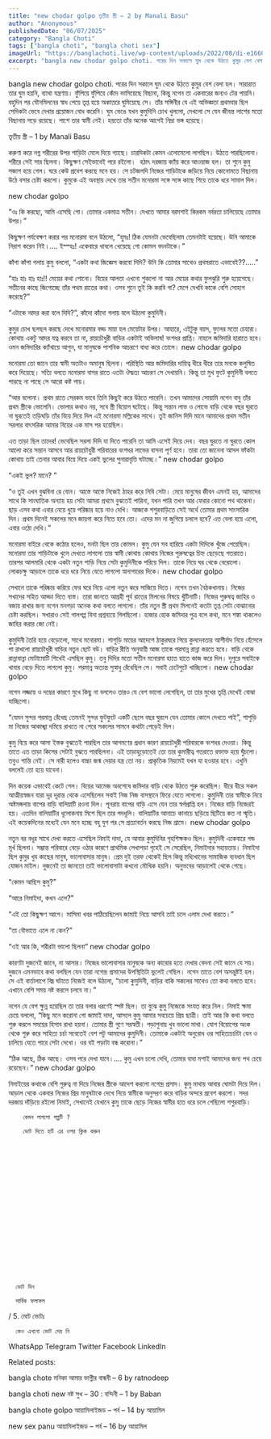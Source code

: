 ```yaml
---
title: "new chodar golpo তৃতীয় স্ত্রী – 2 by Manali Basu"
author: "Anonymous"
publishedDate: "06/07/2025"
category: "Bangla Choti"
tags: ["bangla choti", "bangla choti sex"]
imageUrl: "https://banglachoti.live/wp-content/uploads/2022/08/di-e1660844594410-150x150.webp"
excerpt: "bangla new chodar golpo choti. পরের দিন সকালে ঘুম থেকে উঠতে কুমুর বেশ বেলা হল। সারারাত তার ঘুম হয়নি, ব্যাথা যন্ত্রণায়। ফুঁপিয়ে ফুঁপিয়ে কেঁদে ভাসিয়েছে বিছানা, কিন্তু নগেন তা একবারের জন্যও টের পায়নি। বহ..."
---
```


bangla new chodar golpo choti. পরের দিন সকালে ঘুম থেকে উঠতে কুমুর বেশ বেলা হল। সারারাত তার ঘুম হয়নি, ব্যাথা যন্ত্রণায়। ফুঁপিয়ে ফুঁপিয়ে কেঁদে ভাসিয়েছে বিছানা, কিন্তু নগেন তা একবারের জন্যও টের পায়নি। বহুদিন পর যৌনমিলনের স্বাধ পেয়ে তৃপ্ত হয়ে অকাতরে ঘুমিয়েছে সে। তাঁর সঙ্গিনীর যে এই অভিজ্ঞতা প্রথমবার ছিল সেদিকটা ভেবে দেখার প্রয়োজন বোধ করেনি। ঘুম ভেঙে যখন কুমুদিনি চোখ খুললো, দেখলো সে যেন জীবন্ত লাশের মতো বিছানায় পড়ে রয়েছে। পাশে তার স্বামী নেই। হয়তো তাঁর অনেক আগেই নিদ্রা ভঙ্গ হয়েছে।


তৃতীয় স্ত্রী – 1 by Manali Basu


করুণা করে নগ্ন শরীরের উপর শাড়িটা মেলে দিয়ে গ্যাছে। চারদিকটা কেমন এলোমেলো লাগছিল। উঠতে পারছিলোনা। শরীরে সেই সার ছিলনা। কিছুক্ষণ সেইভাবেই পরে রইলো।  হঠাৎ দরজায় ক্যাঁয় করে আওয়াজ হল। তা শুনে কুমু সজাগ হয়ে গেল। ঘরে কেউ প্রবেশ করছে মনে হয়। সে চটজলদি নিজের শাড়িটাকে জড়িয়ে নিয়ে কোনোমতে বিছানায় উঠে বসার চেষ্টা করলো। কুমুকে এই অবস্থায় দেখে তার সতীন মনোরমা সঙ্গে সঙ্গে কাছে গিয়ে তাকে ধরে সামাল দিল।


new chodar golpo


“ওঃ কি করছো, আমি এসেছি গো। তোমার একমাত্র সতীন। দেখতে আমার বরমশাই কিরকম বর্বরতা চালিয়েছে তোমার উপর।”


কিছুক্ষণ পর্যবেক্ষণ করার পর মনোরমা বলে উঠলো, “হুমঃ! ঠিক যেমনটা ভেবেছিলাম তেমনটাই হয়েছে। উনি আমাকে নিরাশ করেন নিই।…. ইস্স্হঃ! একেবারে খাবলে খেয়েছে গো কোমল বদনটাকে।”


কাঁপা কাঁপা গলায় কুমু বললো, “একটা কথা জিজ্ঞেস করবো দিদি? উনি কি তোমার সাথেও প্রথমরাতে এভাবেই??…..”












“হাঃ হাঃ হাঃ হাঃ!! মেয়ের কথা শোনো। বিয়ের আলতা এখনো শুকলো না আর মেয়ের কথার ফুলঝুরি শুরু হয়েগেছে। সতীনের কাছে জিগোচ্ছে তাঁর পত্থম রাতের কথা। ওসব শুনে তুই কি করবি গা? মেপে দেখবি কাকে বেশি সোহাগ করেছে?”


“এটাকে আদর করা বলে দিদি?”, কাঁদো কাঁদো গলায় বলে উঠলো কুমুদিনী।


কুমুর চোখ ছলছল করছে দেখে মনোরমার বড্ড মায়া হল মেয়েটার উপর। আহারে, এইটুকু বয়স, ফুলের মতো চেহারা। কোথায় একটু আদর যত্ন করবে তা না, রায়চৌধুরী বাড়ির একটাই অভিলাষ! বংশধর প্রাপ্তি। নাহলে জমিদারি হারাতে হবে। ওমন জমিদারির ক্যাঁথায়ে আগুন, যা মানুষকে পাশবিক আচরণে বাধ্য করে তোলে। new chodar golpo


মনোরমা তো জানে তার স্বামী অতটাও অমানুষ ছিলনা। পরিস্থিতি আর জমিদারির দায়িত্ব ধীরে ধীরে তার মনকে কলুষিত করে দিয়েছে। সত্যি বলতে মনোরমা বাসর রাতে এতটা ঔদ্ধত্য আচরণ সে দেখায়নি। কিন্তু তা মুখ ফুটে কুমুদিনী বলতে পারছে না পাছে সে আরো কষ্ট পায়।


“আর বলোনা। প্রথম রাতে সেরকম ভাবে তিনি কিছুই করে উঠতে পারেনি। তখন আমাদের সোয়ামি নগেন বাবু তাঁর প্রথম স্ত্রীকে ভোলেনি। ভোলার কথাও নয়, সবে স্ত্রী বিয়োগ ঘটেছে। কিন্তু সন্তান লাভ ও লোভে বাড়ি থেকে বছর ঘুরতে না ঘুরতেই তড়িঘড়ি তাঁর বিয়ে দিয়ে দিল এই মনোরমা মল্লিকের সাথে। তুই জানিস দিদি মানে আমাদের প্রথম সতীন সরলার বাৎসরিক আমার বিয়ের এক মাস পর হয়েছিল।


এত তাড়া ছিল তাদের! ভেবেছিল সরলা দিদি যা দিতে পারেনি তা আমি এসেই দিয়ে দেব। বছর ঘুরতে না ঘুরতে কোল আলো করে সন্তান আসবে আর রায়চৌধুরী পরিবারের বংশধর লাভের বাসনা পূর্ণ হবে। তারা তো জানেনা আসল ফাঁকটা কোথায় তাই তেনার আবার বিয়ে দিয়ে একই ভুলের পুনারাবৃত্তি ঘটাচ্ছে।” new chodar golpo


“একই ভুল? মানে? ”


“ও তুই এখন বুঝবিনা রে বোন। আস্তে আস্তে নিজেই ঠাহর করে নিবি সেটা। মেয়ে মানুষের জীবন এমনই হয়, আমাদের সাথে কি সাংঘাতিক অন্যায় হয় সেটা আমরা প্রথমে বুঝতেই পারিনা, যখন পারি তখন আর ফেরার কোনো পথ থাকেনা। ছাড় এসব কথা এবার নেয়ে ধুয়ে পরিষ্কার হয়ে নাও দেখি। আজকে শশুরবাড়িতে সেই অর্থে তোমার প্রথম সাংসারিক দিন। প্রথম দিনেই সকলের মনে জায়গা করে নিতে হবে তো। এদের মন না জুগিয়ে চললে হবে? এত বেলা হয়ে এলো, এবার ওঠো দেখি।”


মনোরমা বাইরে থেকে কঠোর হলেও, মনটা ছিল তার কোমল। কুমু যেন সব হারিয়ে একটা দিদিকে খুঁজে পেয়েছিল। মনোরমা তার শাড়িটাকে খুলে দেখতে লাগলো তার স্বামী কোথায় কোথায় নিজের পুরুষত্বের চিহ্ন ছেড়েছে গতরাতে। তারপর আলমারি থেকে একটা নতুন শাড়ি নিয়ে সেটা কুমুদিনীকে পরিয়ে দিল। তাকে নিয়ে ঘর থেকে বেরোলো। লোকচক্ষু আড়ালে তাকে ধরে ধরে নিয়ে যেতে লাগলো স্নানাগারের দিকে। new chodar golpo


সেখানে তাকে পরিষ্কার করিয়ে ফের ঘরে নিয়ে এলো নতুন করে সাজিয়ে দিতে। নগেন তখন বৈঠকখানায়। নিজের সখাদের সহিত আড্ডা দিতে ব্যস্ত। তারা জানতে আগ্রহী পূর্ব রাতের মিলনের বিষয়ে খুঁটিনাটি। নিজের পুরুষত্ব জাহির ও বজায় রাখার জন্য নগেন মনগড়া অনেক কথা বলতে লাগলো। তাঁর নতুন স্ত্রী প্রথম মিলনেই কতটা তৃপ্ত সেটা বোঝানোর চেষ্টা করছিল। সখারাও সেই গালগপ্প বিনা প্রশ্নব্যয়ে গিলছিলো। হাজার হোক জমিদার পুত্র বলে কথা, মনে শঙ্কা থাকলেও জাহির করার জো নেই।


কুমুদিনী তৈরি হয়ে বেড়োলো, সাথে মনোরমা। শাশুড়ি মায়ের আদেশে ঠাকুরঘরে গিয়ে কুলদেবতার আশীর্বাদ নিয়ে হেঁসেলে পা রাখলো রায়চৌধুরী বাড়ির নতুন ছোট বউ। বাড়ির রীতি অনুযায়ী আজ তাকে পরমান্ন রান্না করতে হবে। বাড়ি থেকে রান্নাবান্না মোটামোটি শিখেই এসছিল কুমু। তবু দিদির মতো সতীন মনোরমা হাতে হাতে কাজ করে দিল। দুপুরে সবাইকে খাবার বেড়ে দিতে লাগলো কুমু। পরমান্ন অত্যন্ত সুস্বাধু রেঁধেছিল সে। সবাই চেটেপুটে খাচ্ছিলো। new chodar golpo


নগেন লজ্জায় ও দম্ভের কারণে মুখে কিছু না বললেও তারও যে বেশ ভালো লেগেছিল, তা তার মুখের তৃপ্তি দেখেই বোঝা যাচ্ছিলো।


“যেমন সুন্দর পরমান্ন রেঁধেছ তেমনই সুন্দর ফুটফুটে একটি ছেলে বছর ঘুরলে যেন তোমার কোলে দেখতে পাই”, শাশুড়ি মা নিজের আকাঙ্খা দমিয়ে রাখতে না পেরে সকলের সামনে কথাটা পেড়েই দিল।


কুমু বিয়ে করে আসা ইস্তক বুঝতেই পারছিল তার আগমণের প্রধান কারণ রায়চৌধুরী পরিবারকে বংশধর দেওয়া। কিন্তু তাতে এত তাড়া কিসের সেটাই বুঝতে পারছিলনা। এই তাড়াহুড়োতেই তো তার কুমারীত্ব গতরাতে রক্তাক্ত হয়ে ঘুঁচলো। তবুও শান্তি নেই। সে নারী হলেও বাচ্চা জন্ম দেয়ার যন্ত্র তো নয়। প্রাকৃতিক নিয়মেই যখন যা হওয়ার হবে। এখুনি বললেই তো হয়ে যাবেনা।


দিন কয়েক এভাবেই কেটে গেল। বিয়ের আমেজ অবশেষে জমিদার বাড়ি থেকে উঠতে শুরু করেছিল। ধীরে ধীরে সকল আত্মীয়স্বজন যারা দূর দূরান্ত থেকে এসেছিলেন সবাই নিজ নিজ বাসস্থানে ফিরে যেতে লাগলো। কুমুদিনী তার স্বামীকে নিয়ে অষ্টমঙ্গলায় বাপের বাড়ি বালিয়াটি রওনা দিল। পূনরায় বাপের বাড়ি এসে যেন তার স্বর্গপ্রাপ্তি হল। নিজের বাড়ি নিজেরই হয়। এতদিন বালিয়াটির ধূলোকনায় মিশে ছিল তার পদধূলি। বালিয়াটির আনাচে কানাচে ছড়িয়ে ছিটিয়ে কত না স্মৃতি। এই কয়েকদিনের মধ্যেই যেন মনে হচ্ছে বহু যুগ পর সে প্রত্যাবর্তন করছে নিজ গ্রামে। new chodar golpo


নতুন বর বধূর সাথে দেখা করতে এসেছিল নিমাই দাদা, যে আবার কুমুদিনির গৃহশিক্ষকও ছিল। কুমুদিনী একেবারে গন্ড মূর্খ ছিলনা। সম্ভ্রান্ত পরিবারে বেড়ে ওঠার কারণে প্রাথমিক লেখাপড়া গৃহেই সে সেরেছিল, নিমাইদার সহায়তায়। নিমাইদা ছিল কুমুর খুব কাছের মানুষ, ভালোবাসার মানুষ। প্রেম দুই তরফ থেকেই ছিল কিন্তু মধ্যিখানের সামাজিক ব্যবধান ছিল যোজন মাইল। দুজনেই তা জানতো তাই ভালোবাসাটা কখনো মৌখিক হয়নি। অনুভবের আড়ালেই থেকে গেছে।


“কেমন আছিস কুমু?”


“আরে নিমাইদা, কখন এলে?”


“এই তো কিছুক্ষণ আগে। মাসিমা খবর পাঠিয়েছিলেন জামাই নিয়ে আসবি তাই চলে এলাম দেখা করতে।”


“তা বৌভাতে এলে না কেন?”


“ওই আর কি, শরীরটা ভালো ছিলনা” new chodar golpo


কারণটা দুজনেই জানে, না আসার। নিজের ভালোবাসার মানুষকে অন্য কারোর হতে দেখার বেদনা সেই জানে যে সয়। দুজনে এমনভাবে কথা বলছিল যেন তারা নগেন্দ্র প্রসাদের উপস্থিতিটা ভুলেই গেছিল। নগেন তাতে বেশ অসন্তুষ্টই হল। সে এই বাৰ্তালাপে বিঘ্ন ঘটাতে নিজেই বলে উঠলো, “চলো কুমুদিনী, বাড়ির বাকি সকলের সাথেও তো কথা বলতে হবে। এখানে বেশি সময় নষ্ট করলে চলবে না।”


নগেন যে বেশ ক্ষুন্ন হয়েছিল তা তার বলার ধরণেই স্পষ্ট ছিল। তা বুঝে কুমু নিজেকে সংযত করে নিল। নিমাই ক্ষমা চেয়ে বললো, “কিছু মনে করোনা গো জামাই দাদা, আসলে কুমু আমার সবচেয়ে প্রিয় ছাত্রী। তাই আর কি কথা বলতে শুরু করলে সময়ের হিসাব রাখা হয়না। তোমার স্ত্রী গুণে সরস্বতী। পড়াশুনায় খুব ভালো মাথা। যোগ বিয়োগের অংক থেকে শুরু করে সাহিত্য চর্চা সবেতেই বেশ পটু আমাদের কুমুদিনী। তোমাকে একটাই অনুরোধ ওর সাহিত্যচর্চাটা যেন ও চালিয়ে যেতে পারে সেটা দেখো। ওর বই পড়াটা বন্ধ করোনা।”


“ঠিক আছে, ঠিক আছে। ওসব পরে দেখা যাবে।…. কুমু এখন চলো দেখি, তোমার বাবা মশাই আমাদের জন্য পথ চেয়ে রয়েছেন।” new chodar golpo


নিমাইয়ের কথাকে বেশি গুরুত্ব না দিয়ে নিজের স্ত্রীকে আদেশ করলো নগেন্দ্র প্রসাদ। কুমু মাথায় আবার ঘোমটা দিয়ে দিল। আড়াল থেকে একবার নিজের প্রিয় মানুষটাকে দেখে নিয়ে স্বামীকে অনুসরণ করে বাড়ির অন্দরে প্রবেশ করলো। সদর দরজায় দাঁড়িয়ে রইলো নিমাই, সেখানেই যেখানে কুমু তাকে ছেড়ে নিজের স্বামীর হাত ধরে চলে গেছিলো শশুরবাড়ি।


 
 
 
        কেমন লাগলো গল্পটি ?      
 
        ভোট দিতে হার্ট এর ওপর ক্লিক করুন      
 
 
 
 
 
 
 
 
 
 
 
 
 
 
 
 
 
 
 
 
 
      ভোট দিন    
 
      সার্বিক ফলাফল 
 / 5. মোট ভোটঃ 
 
 
      কেও এখনো ভোট দেয় নি    
 
 
 
 
WhatsApp
Telegram
Twitter
Facebook
LinkedIn




Related posts:






bangla chote মনিকা আমার ভাগ্নীর বান্ধবী – 6 by ratnodeep




bangla choti new নষ্ট সুখ – 30 : বন্দিনী – 1 by Baban




bangla chote golpo আয়ামিলাইজড – পর্ব – 14 by আয়ামিল




new sex panu আয়ামিলাইজড – পর্ব – 16 by আয়ামিল
